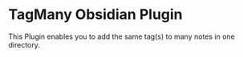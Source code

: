 # TagMany Obsidian Plugin
This Plugin enables you to add the same tag(s) to many notes in one directory. 

